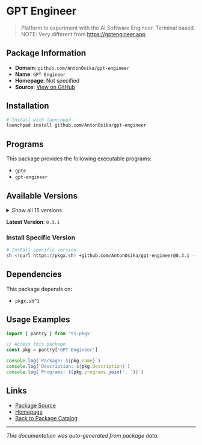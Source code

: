 # GPT Engineer

> Platform to experiment with the AI Software Engineer. Terminal based. NOTE: Very different from https://gptengineer.app

## Package Information

- **Domain**: `github.com/AntonOsika/gpt-engineer`
- **Name**: `GPT Engineer`
- **Homepage**: Not specified
- **Source**: [View on GitHub](https://github.com/pkgxdev/pantry/tree/main/projects/github.com/AntonOsika/gpt-engineer/package.yml)

## Installation

```bash
# Install with launchpad
launchpad install github.com/AntonOsika/gpt-engineer
```

## Programs

This package provides the following executable programs:

- `gpte`
- `gpt-engineer`

## Available Versions

<details>
<summary>Show all 15 versions</summary>

- `0.3.1`, `0.3.0`, `0.2.9`, `0.2.7`, `0.2.5`
- `0.2.4`, `0.2.3`, `0.2.1`, `0.0.9`, `0.0.8`
- `0.0.7`, `0.0.6`, `0.0.5`, `0.0.4`, `0.0.3`

</details>

**Latest Version**: `0.3.1`

### Install Specific Version

```bash
# Install specific version
sh <(curl https://pkgx.sh) +github.com/AntonOsika/gpt-engineer@0.3.1 -- $SHELL -i
```

## Dependencies

This package depends on:

- `pkgx.sh^1`

## Usage Examples

```typescript
import { pantry } from 'ts-pkgx'

// Access this package
const pkg = pantry['GPT Engineer']

console.log(`Package: ${pkg.name}`)
console.log(`Description: ${pkg.description}`)
console.log(`Programs: ${pkg.programs.join(', ')}`)
```

## Links

- [Package Source](https://github.com/pkgxdev/pantry/tree/main/projects/github.com/AntonOsika/gpt-engineer/package.yml)
- [Homepage](#)
- [Back to Package Catalog](../../../package-catalog.md)

---

*This documentation was auto-generated from package data.*
